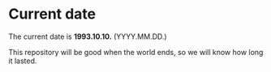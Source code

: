 # Current date

The current date is **1993.10.10.** (YYYY.MM.DD.)

This repository will be good when the world ends, so we will know how long it lasted.